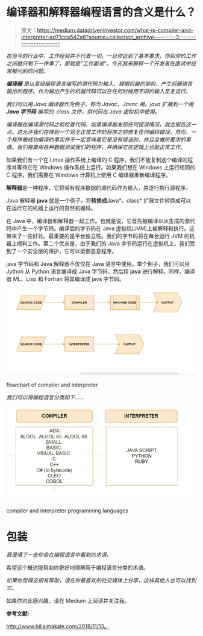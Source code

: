 # 编译器和解释器编程语言的含义是什么？

> 原文：<https://medium.datadriveninvestor.com/what-is-compiler-and-interpreter-ad71cca542a6?source=collection_archive---------3----------------------->

*在当今的行业中，工作经验并不代表一切。一旦你达到了基本要求，你和你的工作之间就只剩下一件事了，那就是“工作面试”。今天我来解释一个开发者在面试中经常被问到的问题。*

***编译器*** *是以高级编程语言编写的源代码为输入，根据机器的架构，产生机器语言输出的程序。作为输出产生的机器代码可以在任何时候用不同的输入反复运行。*

*我们可以用 Java 编译器作为例子，称为 Javac。Javac 用。java 扩展到一个用* ***Java 字节码*** *编写的. class 文件，供代码在 Java 虚拟机中使用。*

*编译器在编译源代码之前检查代码。如果编译器发现任何错误情况，就会报告这一点。这允许我们在得到一个完全正常工作的程序之前修复任何编码错误。然而，一个程序被成功编译的事实并不一定意味着它是没有错误的，并且会做所要求的事情。我们需要用各种数据测试我们的程序，并确保它在逻辑上也能正常工作。*

如果我们有一个在 Linux 操作系统上编译的 C 程序，我们不能复制这个编译的程序并等待它在 Windows 操作系统上运行。如果我们想在 Windows 上运行相同的 C 程序，我们需要在 Windows 计算机上使用 C 编译器重新编译程序。

**解释器**是一种程序，它将带有程序数据的源代码作为输入，并逐行执行源程序。

Java 解释器 **java** 就是一个例子。将**转换成**Java*。class* 扩展文件转换成可以在运行它的机器上运行的自然机器码。

在 Java 中，编译器和解释器一起工作。也就是说，它首先被编译以从生成的源代码中产生一个字节码。编译后的字节码在 Java 虚拟机(JVM)上被解释和执行。这带来了一些好处。最重要的是平台独立性。我们的字节码将在每台运行 JVM 的机器上顺利工作。第二个优点是，由于我们的 Java 字节码运行在虚拟机上，我们受到了一个安全层的保护，它可以抵御恶意程序。

java 字节码和 Java 解释器不仅仅在 Java 语言中使用。举个例子，我们可以用 Jython 从 Python 语言编译成 Java 字节码，然后用 **java** 进行解释。同样，编译器 ML、Lisp 和 Fortran 将其编译成 java 字节码。

![](img/54c05ab152ce62740645ff93f271306d.png)

flowchart of compiler and interpreter

*我们可以将编程语言分类如下……*

![](img/c6db76b43e9fba2ec4a55e2364e9abff.png)

compiler and interpreter programming languages

# 包装

*我澄清了一些你会在编程语言中看到的术语。*

希望这个概述能帮助你更好地理解用于编程语言分类的术语。

*如果你觉得这很有帮助，请在你最喜欢的社交媒体上分享，这样其他人也可以找到它。*

如果你对此感兴趣，请在 Medium 上阅读并关注我。

**参考文献:**

http://www.bilisimakale.com/2018/11/13。